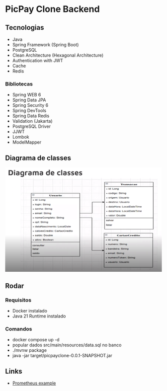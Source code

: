 # PicPay Clone Backend

## Tecnologias

- Java
- Spring Framework (Spring Boot)
- PostgreSQL
- Clean Architecture (Hexagonal Architecture)
- Authentication with JWT
- Cache
- Redis

### Bibliotecas

- Spring WEB 6
- Spring Data JPA
- Spring Security 6
- Spring DevTools
- Spring Data Redis
- Validation (Jakarta)
- PostgreSQL Driver
- JJWT
- Lombok
- ModelMapper

## Diagrama de classes

![Diagrama de classes](/files/diagrama-de-classes.png)

## Rodar

### Requisitos

- Docker instalado
- Java 21 Runtime instalado

### Comandos

- docker compose up -d
- popular dados src/main/resources/data.sql no banco
- ./mvnw package
- java -jar target/picpayclone-0.0.1-SNAPSHOT.jar

## Links

- [Prometheus example](https://dontpad.com/livecoding/picpay)
